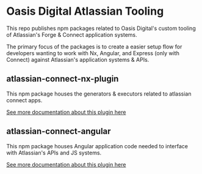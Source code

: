 # Oasis Digital Atlassian Tooling

This repo publishes npm packages related to Oasis Digital's custom tooling of Atlassian's Forge & Connect application systems.

The primary focus of the packages is to create a easier setup flow for developers wanting to work with Nx, Angular, and Express (only with Connect) against Atlassian's application systems & APIs.

## atlassian-connect-nx-plugin

This npm package houses the generators & executors related to atlassian connect apps.

[See more documentation about this plugin here](./libs/atlassian-connect-nx-plugin/README.md)

## atlassian-connect-angular

This npm package houses Angular application code needed to interface with Atlassian's APIs and JS systems.

[See more documentation about this plugin here](./libs/atlassian-connect-angular/README.md)
